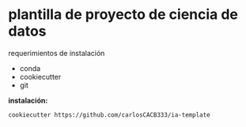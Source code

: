 # plantilla de proyecto de ciencia de datos

requerimientos de instalación

- conda
- cookiecutter
- git

**instalación:**

```bash
cookiecutter https://github.com/carlosCACB333/ia-template
```
